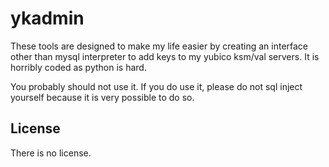 ykadmin 
=======

These tools are designed to make my life easier by creating an interface other than mysql interpreter 
to add keys to my yubico ksm/val servers. It is horribly coded as python is hard. 

You probably should not use it. If you do use it, please
do not sql inject yourself because it is very possible to do so. 


License
---

There is no license.
